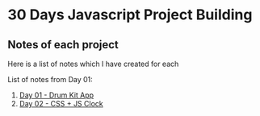 # 30 Days Javascript Project Building

## Notes of each project
Here is a list of notes which I have created for each 

List of notes from Day 01: 

1.  [Day 01 - Drum Kit App](Day01-DrumKitApp\Day01.md)
1.  [Day 02 - CSS + JS Clock](Day02-CSSJsClock\Day02.md)